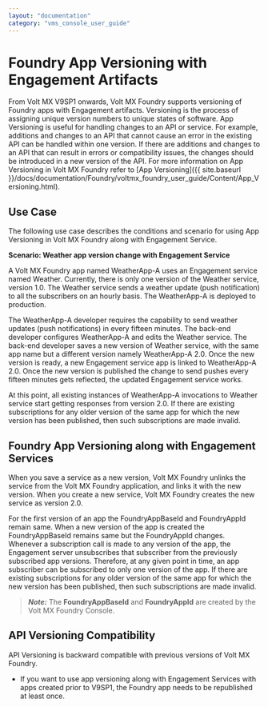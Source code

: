 ```yaml
---
layout: "documentation"
category: "vms_console_user_guide"
---
```

                            


Foundry App Versioning with Engagement Artifacts
===============================================

From Volt MX V9SP1 onwards, Volt MX Foundry supports versioning of Foundry apps with Engagement artifacts. Versioning is the process of assigning unique version numbers to unique states of software. App Versioning is useful for handling changes to an API or service. For example, additions and changes to an API that cannot cause an error in the existing API can be handled within one version. If there are additions and changes to an API that can result in errors or compatibility issues, the changes should be introduced in a new version of the API. For more information on App Versioning in Volt MX Foundry refer to [App Versioning]({{ site.baseurl }}/docs/documentation/Foundry/voltmx_foundry_user_guide/Content/App_Versioning.html).  

Use Case
--------

The following use case describes the conditions and scenario for using App Versioning in Volt MX Foundry along with Engagement Service.

**Scenario: Weather app version change with Engagement Service**

A Volt MX Foundry app named WeatherApp-A uses an Engagement service named Weather. Currently, there is only one version of the Weather service, version 1.0. The Weather service sends a weather update (push notification) to all the subscribers on an hourly basis. The WeatherApp-A is deployed to production.

The WeatherApp-A developer requires the capability to send weather updates (push notifications) in every fifteen minutes. The back-end developer configures WeatherApp-A and edits the Weather service. The back-end developer saves a new version of Weather service, with the same app name but a different version namely WeatherApp-A 2.0. Once the new version is ready, a new Engagement service app is linked to WeatherApp-A 2.0. Once the new version is published the change to send pushes every fifteen minutes gets reflected, the updated Engagement service works.

At this point, all existing instances of WeatherApp-A invocations to Weather service start getting responses from version 2.0. If there are existing subscriptions for any older version of the same app for which the new version has been published, then such subscriptions are made invalid.

Foundry App Versioning along with Engagement Services
----------------------------------------------------

When you save a service as a new version, Volt MX Foundry unlinks the service from the Volt MX Foundry application, and links it with the new version. When you create a new service, Volt MX Foundry creates the new service as version 2.0.

For the first version of an app the FoundryAppBaseId and FoundryAppId remain same. When a new version of the app is created the FoundryAppBaseId remains same but the FoundryAppId changes. Whenever a subscription call is made to any version of the app, the Engagement server unsubscribes that subscriber from the previously subscribed app versions. Therefore, at any given point in time, an app subscriber can be subscribed to only one version of the app. If there are existing subscriptions for any older version of the same app for which the new version has been published, then such subscriptions are made invalid.

> **_Note:_** The **FoundryAppBaseId** and **FoundryAppId** are created by the Volt MX Foundry Console.

API Versioning Compatibility
----------------------------

API Versioning is backward compatible with previous versions of Volt MX Foundry.

*   If you want to use app versioning along with Engagement Services with apps created prior to V9SP1, the Foundry app needs to be republished at least once.
